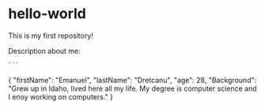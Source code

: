 # hello-world
This is my first repository!

Description about me:

 	```
{
  "firstName": "Emanuel",
  "lastName": "Dretcanu",
  "age": 28,
  "Background": "Grew up in Idaho, lived here all my life. My degree is computer science and I enoy working on computers."
}
``` 

